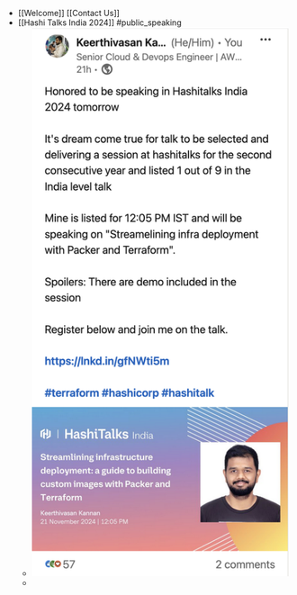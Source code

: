 - [[Welcome]] [[Contact Us]]
- [[Hashi Talks India 2024]] #public_speaking
	- ![image.png](../assets/image_1732166772272_0.png)
	-